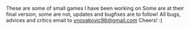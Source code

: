 These are some of small games I have been working on
Some are at their final version, some are not, updates and bugfixes
are to follow!
All bugs, advices and critics email to vnovakovic96@gmail.com
Cheers! :)